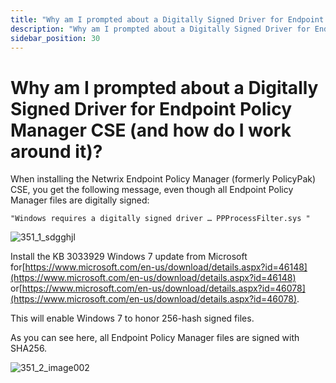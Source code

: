 ```yaml
---
title: "Why am I prompted about a Digitally Signed Driver for Endpoint Policy Manager CSE (and how do I work around it)?"
description: "Why am I prompted about a Digitally Signed Driver for Endpoint Policy Manager CSE (and how do I work around it)?"
sidebar_position: 30
---
```


# Why am I prompted about a Digitally Signed Driver for Endpoint Policy Manager CSE (and how do I work around it)?

When installing the Netwrix Endpoint Policy Manager (formerly PolicyPak) CSE, you get the following
message, even though all Endpoint Policy Manager files are digitally signed:

```
"Windows requires a digitally signed driver … PPProcessFilter.sys "
```

![351_1_sdgghjl](/images/endpointpolicymanager/troubleshooting/install/351_1_sdgghjl.webp)

Install the KB 3033929 Windows 7 update from Microsoft
for[https://www.microsoft.com/en-us/download/details.aspx?id=46148](https://www.microsoft.com/en-us/download/details.aspx?id=46148)
or[https://www.microsoft.com/en-us/download/details.aspx?id=46078](https://www.microsoft.com/en-us/download/details.aspx?id=46078).

This will enable Windows 7 to honor 256-hash signed files.

As you can see here, all Endpoint Policy Manager files are signed with SHA256.

![351_2_image002](/images/endpointpolicymanager/troubleshooting/install/351_2_image002.webp)
